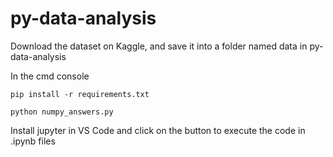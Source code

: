 # py-data-analysis

Download the dataset on Kaggle, and save it into a folder named data in py-data-analysis

In the cmd console

```
pip install -r requirements.txt
```

```
python numpy_answers.py
```

Install jupyter in VS Code and click on the button to execute the code in .ipynb files
